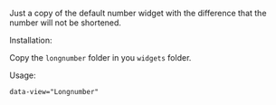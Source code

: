 Just a copy of the default number widget with the difference that the number will not be shortened.

Installation:

Copy the `longnumber` folder in you `widgets` folder.

Usage:

`data-view="Longnumber"`